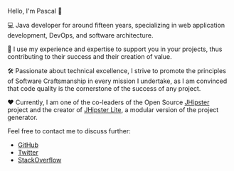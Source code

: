 Hello, I'm Pascal 👋

💻 Java developer for around fifteen years, specializing in web application development, DevOps, and software architecture.

🚀 I use my experience and expertise to support you in your projects, thus contributing to their success and their creation of value.

🛠️ Passionate about technical excellence, I strive to promote the principles of Software Craftsmanship in every mission I undertake, as I am convinced that code quality is the cornerstone of the success of any project.

❤️ Currently, I am one of the co-leaders of the Open Source [JHipster](https://www.jhipster.tech/) project and the creator of [JHipster Lite](https://github.com/jhipster/jhipster-lite), a modular version of the project generator.

Feel free to contact me to discuss further:

- [GitHub](https://github.com/pascalgrimaud)
- [Twitter](https://twitter.com/pascalgrimaud)
- [StackOverflow](https://stackoverflow.com/)
